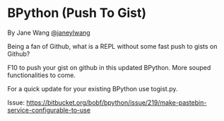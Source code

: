 BPython (Push To Gist)
====================

By Jane Wang [@janeylwang](https://twitter.com/JaneyLWang)

Being a fan of Github, what is a REPL without some fast push to gists on Github?

F10 to push your gist on github in this updated BPython. More souped functionalities to come. 

For a quick update for your existing BPython use togist.py.

Issue: https://bitbucket.org/bobf/bpython/issue/219/make-pastebin-service-configurable-to-use